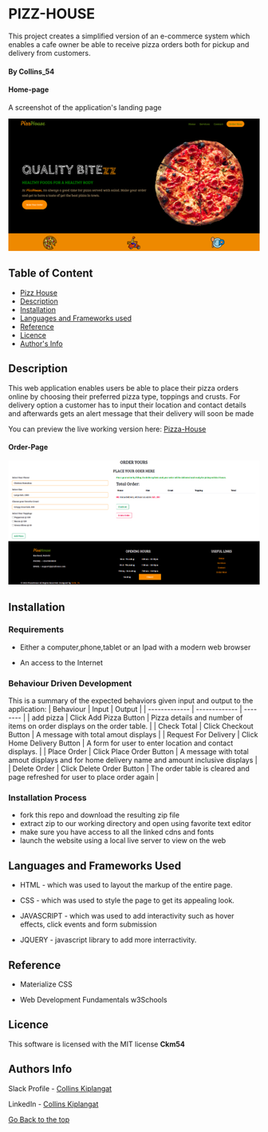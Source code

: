 # PIZZ-HOUSE
This project creates a simplified version of an e-commerce system which enables a cafe owner be able to receive pizza orders both for pickup and delivery from customers.

#### By Collins_54

#### Home-page

A  screenshot of the application's landing page

![Alt text](./assets/screenshots/pizza-home.png?raw=true "Home Screen")

## Table of Content

+ [Pizz House](#pizz-house)
+ [Description](#Description)
+ [Installation ](#Installation)
+ [Languages and Frameworks used](#Languages-used)
+ [Reference](#reference)
+ [Licence](#licence)
+ [Author's Info](#author-Info)

## Description
This web application enables users be able to place their pizza orders online by choosing their preferred pizza type, toppings and crusts. For delivery option a customer has to input their location and contact details and afterwards gets an alert message that their delivery will soon be made

You can preview the live working version here: 
[Pizza-House](https://ckm54.github.io/pizz-house/)

#### Order-Page

![Alt text](./assets/screenshots/pizza-order.png?raw=true "Order Page")


## Installation

### Requirements

* Either a computer,phone,tablet or an Ipad with a modern web browser

* An access to the Internet

### Behaviour Driven Development

This is a summary of the expected behaviors given input and output to the application:
| Behaviour             |    Input                   |  Output                                                                                      |
| -------------         | -------------              | --------                                                                                     |
| add pizza             | Click Add Pizza Button     | Pizza details and number of items on order displays on the order table.                      |
| Check Total           | Click Checkout Button      | A message with total amout displays                                                          | 
| Request For Delivery  | Click Home Delivery Button | A form for user to enter location and contact displays.                                      |
| Place Order           | Click Place Order Button   | A message with total amout displays and for home delivery name and amount inclusive displays |
| Delete Order          | Click Delete Order Button  | The order table is cleared and page refreshed for user to place order again                  |


### Installation Process

- fork this repo and download the resulting zip file
- extract zip to our working directory and open using favorite text editor
- make sure you have access to all the linked cdns and fonts 
- launch the website using a local live server to view on the web

## Languages and Frameworks Used
* HTML - which was used to layout the markup of the entire page.

* CSS - which was used to style the page to get its appealing look. 

* JAVASCRIPT - which was used to add interactivity such as hover effects, click events and form submission

* JQUERY - javascript library to add more interractivity.


## Reference
* Materialize CSS

* Web Development Fundamentals w3Schools

## Licence

This software is licensed with the MIT license **Ckm54**

## Authors Info

Slack Profile - [Collins Kiplangat](https://app.slack.com/client/T0101L740P4/D02TWE6NQ1Z/user_profile/U02TFQD7EKZ)

LinkedIn - [Collins Kiplangat](https://www.linkedin.com/in/collins-kiplangat-a1bab715a/)

[Go Back to the top](#pizz-house)
